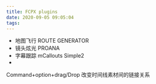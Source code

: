 ```yaml
---
title: FCPX plugins
date: 2020-09-05 09:05:04
tags:
---
```


- 地图飞行  ROUTE GENERATOR
- 镜头炫光  PROANA
- 字幕跟踪  mCallouts Simple2
- 




Command+option+drag/Drop 改变时间线素材间的链接关系
